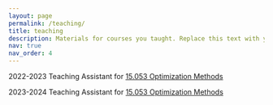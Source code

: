 ```yaml
---
layout: page
permalink: /teaching/
title: teaching
description: Materials for courses you taught. Replace this text with your description.
nav: true
nav_order: 4
---
```


2022-2023 Teaching Assistant for <a href="https://web.mit.edu/15.053/www/">15.053 Optimization Methods</a>

2023-2024 Teaching Assistant for <a href="https://web.mit.edu/15.053/www/">15.053 Optimization Methods</a>



